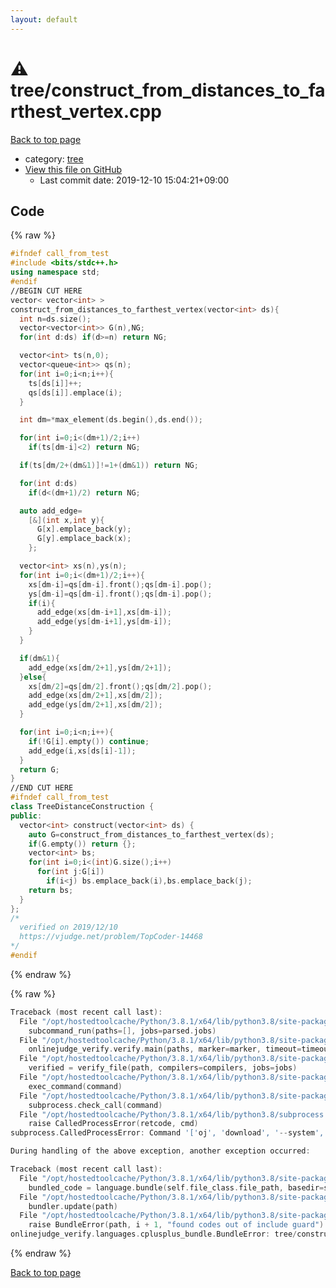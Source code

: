 ```yaml
---
layout: default
---
```


<!-- mathjax config similar to math.stackexchange -->
<script type="text/javascript" async
  src="https://cdnjs.cloudflare.com/ajax/libs/mathjax/2.7.5/MathJax.js?config=TeX-MML-AM_CHTML">
</script>
<script type="text/x-mathjax-config">
  MathJax.Hub.Config({
    TeX: { equationNumbers: { autoNumber: "AMS" }},
    tex2jax: {
      inlineMath: [ ['$','$'] ],
      processEscapes: true
    },
    "HTML-CSS": { matchFontHeight: false },
    displayAlign: "left",
    displayIndent: "2em"
  });
</script>

<script type="text/javascript" src="https://cdnjs.cloudflare.com/ajax/libs/jquery/3.4.1/jquery.min.js"></script>
<script src="https://cdn.jsdelivr.net/npm/jquery-balloon-js@1.1.2/jquery.balloon.min.js" integrity="sha256-ZEYs9VrgAeNuPvs15E39OsyOJaIkXEEt10fzxJ20+2I=" crossorigin="anonymous"></script>
<script type="text/javascript" src="../../assets/js/copy-button.js"></script>
<link rel="stylesheet" href="../../assets/css/copy-button.css" />


# :warning: tree/construct_from_distances_to_farthest_vertex.cpp

<a href="../../index.html">Back to top page</a>

* category: <a href="../../index.html#c0af77cf8294ff93a5cdb2963ca9f038">tree</a>
* <a href="{{ site.github.repository_url }}/blob/master/tree/construct_from_distances_to_farthest_vertex.cpp">View this file on GitHub</a>
    - Last commit date: 2019-12-10 15:04:21+09:00




## Code

<a id="unbundled"></a>
{% raw %}
```cpp
#ifndef call_from_test
#include <bits/stdc++.h>
using namespace std;
#endif
//BEGIN CUT HERE
vector< vector<int> >
construct_from_distances_to_farthest_vertex(vector<int> ds){
  int n=ds.size();
  vector<vector<int>> G(n),NG;
  for(int d:ds) if(d>=n) return NG;

  vector<int> ts(n,0);
  vector<queue<int>> qs(n);
  for(int i=0;i<n;i++){
    ts[ds[i]]++;
    qs[ds[i]].emplace(i);
  }

  int dm=*max_element(ds.begin(),ds.end());

  for(int i=0;i<(dm+1)/2;i++)
    if(ts[dm-i]<2) return NG;

  if(ts[dm/2+(dm&1)]!=1+(dm&1)) return NG;

  for(int d:ds)
    if(d<(dm+1)/2) return NG;

  auto add_edge=
    [&](int x,int y){
      G[x].emplace_back(y);
      G[y].emplace_back(x);
    };

  vector<int> xs(n),ys(n);
  for(int i=0;i<(dm+1)/2;i++){
    xs[dm-i]=qs[dm-i].front();qs[dm-i].pop();
    ys[dm-i]=qs[dm-i].front();qs[dm-i].pop();
    if(i){
      add_edge(xs[dm-i+1],xs[dm-i]);
      add_edge(ys[dm-i+1],ys[dm-i]);
    }
  }

  if(dm&1){
    add_edge(xs[dm/2+1],ys[dm/2+1]);
  }else{
    xs[dm/2]=qs[dm/2].front();qs[dm/2].pop();
    add_edge(xs[dm/2+1],xs[dm/2]);
    add_edge(ys[dm/2+1],xs[dm/2]);
  }

  for(int i=0;i<n;i++){
    if(!G[i].empty()) continue;
    add_edge(i,xs[ds[i]-1]);
  }
  return G;
}
//END CUT HERE
#ifndef call_from_test
class TreeDistanceConstruction {
public:
  vector<int> construct(vector<int> ds) {
    auto G=construct_from_distances_to_farthest_vertex(ds);
    if(G.empty()) return {};
    vector<int> bs;
    for(int i=0;i<(int)G.size();i++)
      for(int j:G[i])
        if(i<j) bs.emplace_back(i),bs.emplace_back(j);
    return bs;
  }
};
/*
  verified on 2019/12/10
  https://vjudge.net/problem/TopCoder-14468
*/
#endif

```
{% endraw %}

<a id="bundled"></a>
{% raw %}
```cpp
Traceback (most recent call last):
  File "/opt/hostedtoolcache/Python/3.8.1/x64/lib/python3.8/site-packages/onlinejudge_verify/main.py", line 181, in main
    subcommand_run(paths=[], jobs=parsed.jobs)
  File "/opt/hostedtoolcache/Python/3.8.1/x64/lib/python3.8/site-packages/onlinejudge_verify/main.py", line 59, in subcommand_run
    onlinejudge_verify.verify.main(paths, marker=marker, timeout=timeout, jobs=jobs)
  File "/opt/hostedtoolcache/Python/3.8.1/x64/lib/python3.8/site-packages/onlinejudge_verify/verify.py", line 116, in main
    verified = verify_file(path, compilers=compilers, jobs=jobs)
  File "/opt/hostedtoolcache/Python/3.8.1/x64/lib/python3.8/site-packages/onlinejudge_verify/verify.py", line 70, in verify_file
    exec_command(command)
  File "/opt/hostedtoolcache/Python/3.8.1/x64/lib/python3.8/site-packages/onlinejudge_verify/verify.py", line 28, in exec_command
    subprocess.check_call(command)
  File "/opt/hostedtoolcache/Python/3.8.1/x64/lib/python3.8/subprocess.py", line 364, in check_call
    raise CalledProcessError(retcode, cmd)
subprocess.CalledProcessError: Command '['oj', 'download', '--system', '-d', '.verify-helper/cache/ad454c14bfdd77526dd7c6bc932b431e/test', 'https://yukicoder.me/problems/1948']' returned non-zero exit status 1.

During handling of the above exception, another exception occurred:

Traceback (most recent call last):
  File "/opt/hostedtoolcache/Python/3.8.1/x64/lib/python3.8/site-packages/onlinejudge_verify/docs.py", line 343, in write_contents
    bundled_code = language.bundle(self.file_class.file_path, basedir=self.cpp_source_path)
  File "/opt/hostedtoolcache/Python/3.8.1/x64/lib/python3.8/site-packages/onlinejudge_verify/languages/cplusplus.py", line 63, in bundle
    bundler.update(path)
  File "/opt/hostedtoolcache/Python/3.8.1/x64/lib/python3.8/site-packages/onlinejudge_verify/languages/cplusplus_bundle.py", line 151, in update
    raise BundleError(path, i + 1, "found codes out of include guard")
onlinejudge_verify.languages.cplusplus_bundle.BundleError: tree/construct_from_distances_to_farthest_vertex.cpp: line 5: found codes out of include guard

```
{% endraw %}

<a href="../../index.html">Back to top page</a>

